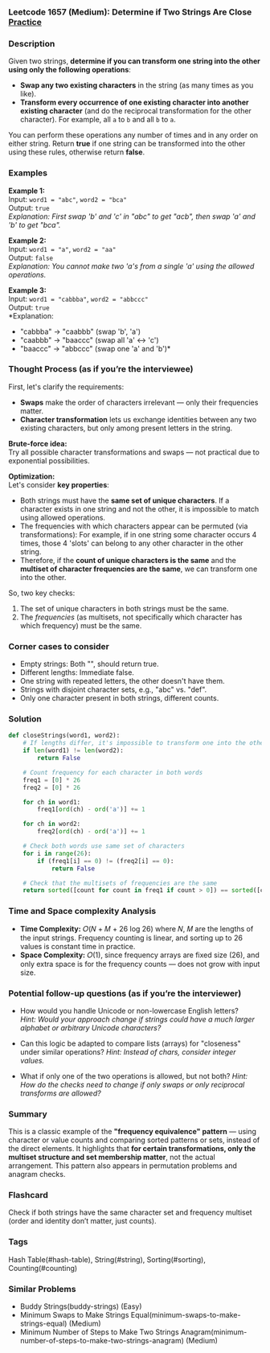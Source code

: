 ### Leetcode 1657 (Medium): Determine if Two Strings Are Close [Practice](https://leetcode.com/problems/determine-if-two-strings-are-close)

### Description  
Given two strings, **determine if you can transform one string into the other using only the following operations**:

- **Swap any two existing characters** in the string (as many times as you like).
- **Transform every occurrence of one existing character into another existing character** (and do the reciprocal transformation for the other character). For example, all `a` to `b` and all `b` to `a`.

You can perform these operations any number of times and in any order on either string. Return **true** if one string can be transformed into the other using these rules, otherwise return **false**.

### Examples  

**Example 1:**  
Input: `word1 = "abc"`, `word2 = "bca"`  
Output: `true`  
*Explanation: First swap 'b' and 'c' in "abc" to get "acb", then swap 'a' and 'b' to get "bca".*

**Example 2:**  
Input: `word1 = "a"`, `word2 = "aa"`  
Output: `false`  
*Explanation: You cannot make two 'a's from a single 'a' using the allowed operations.*

**Example 3:**  
Input: `word1 = "cabbba"`, `word2 = "abbccc"`  
Output: `true`  
*Explanation:  
- "cabbba" -> "caabbb" (swap 'b', 'a')  
- "caabbb" -> "baaccc" (swap all 'a' ↔ 'c')  
- "baaccc" -> "abbccc" (swap one 'a' and 'b')*

### Thought Process (as if you’re the interviewee)  

First, let's clarify the requirements:
- **Swaps** make the order of characters irrelevant — only their frequencies matter.
- **Character transformation** lets us exchange identities between any two existing characters, but only among present letters in the string.

**Brute-force idea:**  
Try all possible character transformations and swaps — not practical due to exponential possibilities.

**Optimization:**  
Let's consider **key properties**:
- Both strings must have the **same set of unique characters**. If a character exists in one string and not the other, it is impossible to match using allowed operations.
- The frequencies with which characters appear can be permuted (via transformations): For example, if in one string some character occurs 4 times, those 4 'slots' can belong to any other character in the other string.
- Therefore, if the **count of unique characters is the same** and the **multiset of character frequencies are the same**, we can transform one into the other.

So, two key checks:
1. The set of unique characters in both strings must be the same.
2. The *frequencies* (as multisets, not specifically which character has which frequency) must be the same.

### Corner cases to consider  
- Empty strings: Both "", should return true.
- Different lengths: Immediate false.
- One string with repeated letters, the other doesn't have them.
- Strings with disjoint character sets, e.g., "abc" vs. "def".
- Only one character present in both strings, different counts.

### Solution

```python
def closeStrings(word1, word2):
    # If lengths differ, it's impossible to transform one into the other
    if len(word1) != len(word2):
        return False

    # Count frequency for each character in both words
    freq1 = [0] * 26
    freq2 = [0] * 26

    for ch in word1:
        freq1[ord(ch) - ord('a')] += 1

    for ch in word2:
        freq2[ord(ch) - ord('a')] += 1

    # Check both words use same set of characters
    for i in range(26):
        if (freq1[i] == 0) != (freq2[i] == 0):
            return False

    # Check that the multisets of frequencies are the same
    return sorted([count for count in freq1 if count > 0]) == sorted([count for count in freq2 if count > 0])
```

### Time and Space complexity Analysis  

- **Time Complexity:** 𝑂(𝑁 + 𝑀 + 26 log 26) where 𝑁, 𝑀 are the lengths of the input strings. Frequency counting is linear, and sorting up to 26 values is constant time in practice.
- **Space Complexity:** 𝑂(1), since frequency arrays are fixed size (26), and only extra space is for the frequency counts — does not grow with input size.

### Potential follow-up questions (as if you’re the interviewer)  

- How would you handle Unicode or non-lowercase English letters?  
  *Hint: Would your approach change if strings could have a much larger alphabet or arbitrary Unicode characters?*

- Can this logic be adapted to compare lists (arrays) for "closeness" under similar operations?
  *Hint: Instead of chars, consider integer values.*

- What if only one of the two operations is allowed, but not both?
  *Hint: How do the checks need to change if only swaps or only reciprocal transforms are allowed?*

### Summary
This is a classic example of the **"frequency equivalence" pattern** — using character or value counts and comparing sorted patterns or sets, instead of the direct elements. It highlights that **for certain transformations, only the multiset structure and set membership matter**, not the actual arrangement. This pattern also appears in permutation problems and anagram checks.


### Flashcard
Check if both strings have the same character set and frequency multiset (order and identity don’t matter, just counts).

### Tags
Hash Table(#hash-table), String(#string), Sorting(#sorting), Counting(#counting)

### Similar Problems
- Buddy Strings(buddy-strings) (Easy)
- Minimum Swaps to Make Strings Equal(minimum-swaps-to-make-strings-equal) (Medium)
- Minimum Number of Steps to Make Two Strings Anagram(minimum-number-of-steps-to-make-two-strings-anagram) (Medium)